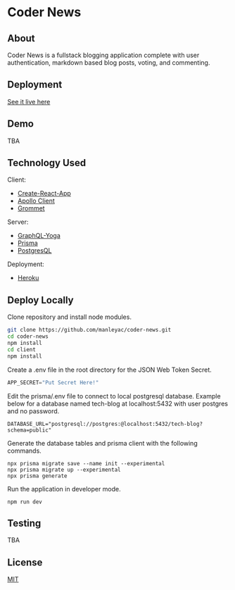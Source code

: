 # Coder News


## About
Coder News is a fullstack blogging application complete with user authentication, markdown based blog posts, voting, and commenting. 

## Deployment
[See it live here]()

## Demo
TBA

## Technology Used
Client:
- [Create-React-App](https://create-react-app.dev/docs/getting-started/)
- [Apollo Client](https://www.apollographql.com/docs/react/)
- [Grommet](https://v2.grommet.io/)

Server:
- [GraphQL-Yoga](https://github.com/prisma-labs/graphql-yoga)
- [Prisma](https://www.prisma.io/)
- [PostgresQL](https://www.postgresql.org/)

Deployment: 
- [Heroku](https://www.heroku.com/)

## Deploy Locally
Clone repository and install node modules.
```bash
git clone https://github.com/manleyac/coder-news.git
cd coder-news
npm install
cd client
npm install
```
Create a .env file in the root directory for the JSON Web Token Secret.
```js
APP_SECRET="Put Secret Here!"
```
Edit the prisma/.env file to connect to local postgresql database.
Example below for a database named tech-blog at localhost:5432 with user postgres and no password.
```
DATABASE_URL="postgresql://postgres:@localhost:5432/tech-blog?schema=public"
```
Generate the database tables and prisma client with the following commands.
```
npx prisma migrate save --name init --experimental
npx prisma migrate up --experimental
npx prisma generate
```
Run the application in developer mode.
```
npm run dev
```
## Testing
TBA

## License
[MIT](https://choosealicense.com/licenses/mit/)
